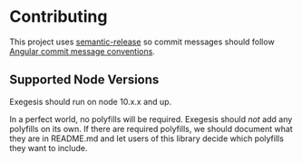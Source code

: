 # Contributing

This project uses [semantic-release](https://github.com/semantic-release/semantic-release)
so commit messages should follow [Angular commit message conventions](https://github.com/angular/angular.js/blob/master/DEVELOPERS.md#-git-commit-guidelines).

## Supported Node Versions

Exegesis should run on node 10.x.x and up.

In a perfect world, no polyfills will be required.  Exegesis should *not* add
any polyfills on its own.  If there are required polyfills, we should document
what they are in README.md and let users of this library decide which polyfills
they want to include.
